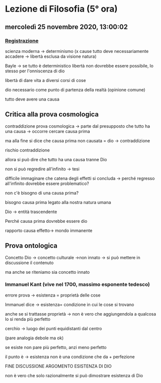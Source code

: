 # Lezione di Filosofia (5° ora)

## mercoledì 25 novembre 2020, 13:00:02 

### [Registrazione](https://drive.google.com/file/d/1SJL7rE_E01i-_mQ2lCDZlclXUU6ogeR2/view?usp=sharing)

scienza moderna -> determinismo (x cause tutto deve necessariamente accadere -> libertà esclusa da visione natura)

Bayle -> se tutto è deterministico libertà non dovrebbe essere possibile, lo stesso  per l'onniscenza di dio

libertà di dare vita a diversi corsi di cose

dio necessario come punto di partenza della realtà  (opinione comune)

tutto deve avere una causa

## Critica alla prova cosmologica

contraddizione prova cosmologica -> parte dal presupposto che tutto ha una causa -> occorre cercare causa prima

ma alla fine si dice che causa prima non causata = dio -> contraddizione

rischio contraddizione

allora si può dire che tutto ha una causa tranne Dio

non si può regredire all'infinito -> tesi

difficile immaginare che catena degli effetti si concluda -> perché regresso all'infinito dovrebbe essere problematico?

non c'è bisogno di una causa prima?

bisogno causa prima legato alla nostra natura umana

 Dio -> entità trascendente



Perché causa prima dovrebbe essere dio



rapporto causa effetto-> mondo immanente

## Prova ontologica

Concetto Dio -> concetto culturale ->non innato -> si può mettere in discussione il contenuto

ma anche se riteniamo sia concetto innato

### Immanuel Kant  (vive nel 1700, massimo esponente tedesco)

errore prova -> esistenza = proprietà delle cose

Immanuel dice -> esistenza= condizione in cui le cose si trovano

anche se si trattasse proprietà -> non è vero che aggiungendola  a qualcosa lo si renda più perfetto



cerchio -> luogo dei punti equidistanti dal centro

(pare analogia debole ma ok)

se esiste non pare più perfetto, anzi meno perfetto



il punto è -> esistenza non è una condizione che da + perfezione



FINE DISCUSSIONE ARGOMENTO ESISTENZA DI DIO

non è vero che solo razionalmente si può dimostrare esistenza di Dio